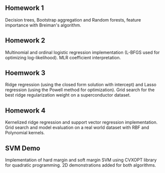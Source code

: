 ## Homework 1
Decision trees, Bootstrap aggregation and Random forests, feature importance with Breiman's algorithm.

## Homework 2
Multinomial and ordinal logistic regression implementation (L-BFGS used for optimizing log-likelihood). MLR coefficient interpretation.

## Hoemwork 3
Ridge regression (using the closed form solution with intercept) and Lasso regression (using the Powell method for optimization). Grid search for the best ridge regularization weight on a superconductor dataset.

## Homework 4
Kernelized ridge regression and support vector regression implementation. Grid search and model evaluation on a real world dataset with RBF and Polynomial kernels.

## SVM Demo
Implementation of hard margin and soft margin SVM using CVXOPT library for quadratic programming. 2D demonstrations added for both algorithms.